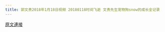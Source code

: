 ```yaml
---
title: 郭文贵2018年1月18日视频 20180118时间飞逝 文贵先生宠物狗snow的成长全记录
---
```


[原文連接](https://gnews.org/ThreadView/53477351)


